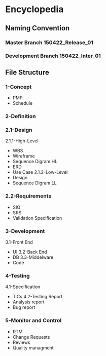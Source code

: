 # Encyclopedia
## Naming Convention 
### Master Branch 150422_Release_01
### Development Branch 150422_Inter_01
## File Structure 
### 1-Concept  
- PMP
- Schedule
### 2-Definition 
### 2.1-Design
2.1.1-High-Level 
- WBS
- Wireframe
- Sequence Digram HL
- ERD
- Use Case 
2.1.2-Low-Level 
- Design
- Sequence Digram LL
### 2.2-Requirements 
- SIQ
- SRS
- Validation Specification
### 3-Development
3.1-Front End 
- UI
3.2-Back End 
- DB
3.3-Middelware 
- Code
### 4-Testing
4.1-Specification
- T.Cs
4.2-Testing Report
- Analysis report
- Bug report
### 5-Monitor and Control 
- RTM
- Change Requests
- Reviews
- Quality managment
